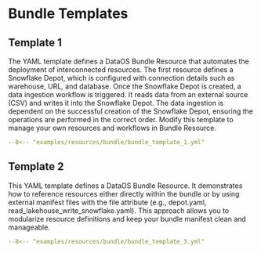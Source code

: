 # Bundle Templates


## Template 1

The YAML template defines a DataOS Bundle Resource that automates the deployment of interconnected resources. The first resource defines a Snowflake Depot, which is configured with connection details such as warehouse, URL, and database. Once the Snowflake Depot is created, a data ingestion workflow is triggered. It reads data from an external source (CSV) and writes it into the Snowflake Depot. The data ingestion is dependent on the successful creation of the Snowflake Depot, ensuring the operations are performed in the correct order. Modify this template to manage your own resources and workflows in Bundle Resource.

```yaml title="bundle_template.yml"
--8<-- "examples/resources/bundle/bundle_template_1.yml"
```

<!-- ## Template 2

```yaml title="bundle_template_2.yml"
--8<-- "examples/resources/bundle/bundle_template_2.yml"
``` -->

## Template 2

This YAML template defines a DataOS Bundle Resource. It demonstrates how to reference resources either directly within the bundle or by using external manifest files with the file attribute (e.g., depot.yaml, read_lakehouse_write_snowflake.yaml). This approach allows you to modularize resource definitions and keep your bundle manifest clean and manageable.

```yaml title="bundle_template_3.yml"
--8<-- "examples/resources/bundle/bundle_template_3.yml"
```
<!-- 
## Template 4

```yaml
version: v1alpha
name: true
type: bundle
tags: 
  - bundle resource
  - resource
description: this is a bundle resource
layer: user
bundle:
  schedule: 
    initialState: create
    timezone: Asia/Kolkata
    create:
      cron: '31 0 * * *'
    delete:
      cron: '33 0 * * *'

  workspaces: 
    - name: bundletesting
      description: this is a workspace for bundle testing
      layer: user

  resources: 
    - id: snowflakedepot
      spec:
        name: snowflakedepotxy
        version: v1
        type: depot
        tags: 
          - snowflake
          - depot
        description: this is a snowflake depot
        layer: user
        depot: 
          type: snowflake
          description: this is a snowflake depot
          connectionSecret: 
            - acl: rw
              type: key-value-properties
              data: 
                username: iamgroot
                password: iamironman
          external: true
          spec: 
            warehouse: newone
            url: https://abcd.west-usa.azure.snowflakecomputing.com
            database: newdatabase

    - id: write-data-to-snowflake12
      workspace: public
      spec:
        version: v1
        name: write-data-to-snowflake1
        type: workflow
        tags:
          - Connect
          - read
          - write
        description: Jobs writes data to snowflake and reads from it
        workflow:
          title: Connect Snowflake
          dag:
            - name: write-snowflake-06
              title: Reading data and writing to snowflake
              description: This job writes data to wnowflake
              spec:
                tags:
                  - Connect
                  - write
                stack: flare:7.0
                compute: runnable-default
                stackSpec:
                  job:
                    explain: true
                    inputs:
                      - name: city_connect
                        dataset: dataos://thirdparty01:none/city
                        format: csv
                        schemaPath: dataos://thirdparty01:none/schemas/avsc/city.avsc
                    logLevel: INFO
                    outputs:
                      - name: city_connect
                        dataset: dataos://snowflakedepot:beta/secondtable?acl=rw
                        format: snowflake
                        description: City data ingested from external csv
                        title: City Source Data
                        options:
                          extraOptions:
                            sfWarehouse: random_warehouse
      dependencies: 
        - snowflakedepot
    - id: secondbundle
      spec: 
        name: dataosbundleresource02
        version: v1alpha
        type: bundle
        tags: 
          - bundle resource
          - resource
        description: this is a bundle resource
        layer: user
        bundle:
          resources:

            - id: snowflakedepoty
              spec:
                name: snowflakedepoty
                version: v1
                type: depot
                tags: 
                  - snowflake
                  - depot
                description: this is a snowflake depot
                layer: user
                depot: 
                  type: snowflake
                  description: this is not a snowflake depot
                  connectionSecret: 
                    - acl: rw
                      type: key-value-properties
                      data: 
                        username: iamgroot
                        password: iamironman
                  external: true
                  spec: 
                    warehouse: newone
                    url: https://yv65571.central-india.azure.snowflakecomputing.com
                    database: newdatabase
      dependencies: 
        - snowflakedepot
``` -->

